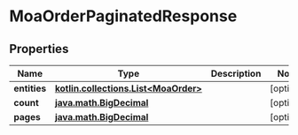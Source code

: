 
# MoaOrderPaginatedResponse

## Properties
Name | Type | Description | Notes
------------ | ------------- | ------------- | -------------
**entities** | [**kotlin.collections.List&lt;MoaOrder&gt;**](MoaOrder.md) |  |  [optional]
**count** | [**java.math.BigDecimal**](java.math.BigDecimal.md) |  |  [optional]
**pages** | [**java.math.BigDecimal**](java.math.BigDecimal.md) |  |  [optional]



